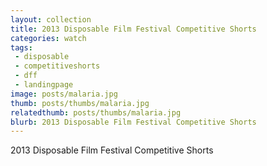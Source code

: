 ```yaml
---
layout: collection
title: 2013 Disposable Film Festival Competitive Shorts
categories: watch
tags:
 - disposable
 - competitiveshorts
 - dff
 - landingpage
image: posts/malaria.jpg
thumb: posts/thumbs/malaria.jpg
relatedthumb: posts/thumbs/malaria.jpg
blurb: 2013 Disposable Film Festival Competitive Shorts
---
```


2013 Disposable Film Festival Competitive Shorts
